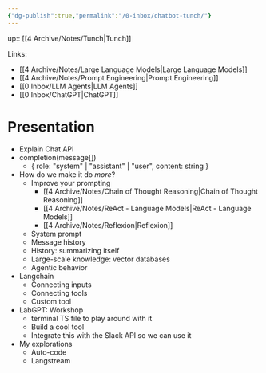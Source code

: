 ```yaml
---
{"dg-publish":true,"permalink":"/0-inbox/chatbot-tunch/"}
---
```


up:: [[4 Archive/Notes/Tunch\|Tunch]]

Links:
- [[4 Archive/Notes/Large Language Models\|Large Language Models]]
- [[4 Archive/Notes/Prompt Engineering\|Prompt Engineering]]
- [[0 Inbox/LLM Agents\|LLM Agents]]
- [[0 Inbox/ChatGPT\|ChatGPT]]

# Presentation
- Explain Chat API
- completion(message[])
	- { role: "system" | "assistant" | "user", content: string }
- How do we make it do *more*?
	- Improve your prompting
		- [[4 Archive/Notes/Chain of Thought Reasoning\|Chain of Thought Reasoning]]
		- [[4 Archive/Notes/ReAct - Language Models\|ReAct - Language Models]]
		- [[4 Archive/Notes/Reflexion\|Reflexion]]
	- System prompt
	- Message history
	- History: summarizing itself
	- Large-scale knowledge: vector databases
	- Agentic behavior
- Langchain
	- Connecting inputs
	- Connecting tools
	- Custom tool
- LabGPT: Workshop
	- terminal TS file to play around with it
	- Build a cool tool
	- Integrate this with the Slack API so we can use it
- My explorations
	- Auto-code
	- Langstream
